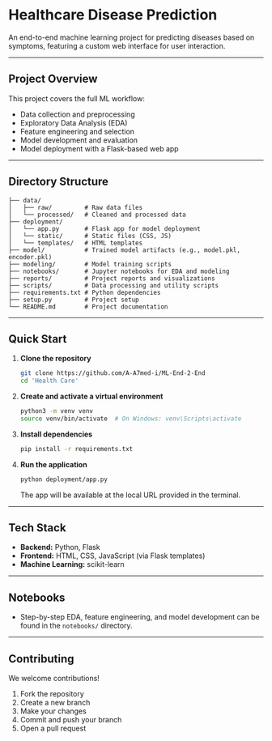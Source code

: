 # Healthcare Disease Prediction

An end-to-end machine learning project for predicting diseases based on symptoms, featuring a custom web interface for user interaction.

---

## Project Overview

This project covers the full ML workflow:

- Data collection and preprocessing
- Exploratory Data Analysis (EDA)
- Feature engineering and selection
- Model development and evaluation
- Model deployment with a Flask-based web app

---

## Directory Structure

```text
├── data/
│   ├── raw/         # Raw data files
│   └── processed/   # Cleaned and processed data
├── deployment/
│   └── app.py       # Flask app for model deployment
│   └── static/      # Static files (CSS, JS)
│   └── templates/   # HTML templates
├── model/           # Trained model artifacts (e.g., model.pkl, encoder.pkl)
├── modeling/        # Model training scripts
├── notebooks/       # Jupyter notebooks for EDA and modeling
├── reports/         # Project reports and visualizations
├── scripts/         # Data processing and utility scripts
├── requirements.txt # Python dependencies
├── setup.py         # Project setup
└── README.md        # Project documentation
```

---

## Quick Start

1. **Clone the repository**

   ```bash
   git clone https://github.com/A-A7med-i/ML-End-2-End
   cd 'Health Care'
   ```

2. **Create and activate a virtual environment**

   ```bash
   python3 -m venv venv
   source venv/bin/activate  # On Windows: venv\Scripts\activate
   ```

3. **Install dependencies**

   ```bash
   pip install -r requirements.txt
   ```

4. **Run the application**

   ```bash
   python deployment/app.py
   ```

   The app will be available at the local URL provided in the terminal.

---

## Tech Stack

- **Backend:** Python, Flask
- **Frontend:** HTML, CSS, JavaScript (via Flask templates)
- **Machine Learning:** scikit-learn

---

## Notebooks

- Step-by-step EDA, feature engineering, and model development can be found in the `notebooks/` directory.

---

## Contributing

We welcome contributions!

1. Fork the repository
2. Create a new branch
3. Make your changes
4. Commit and push your branch
5. Open a pull request
